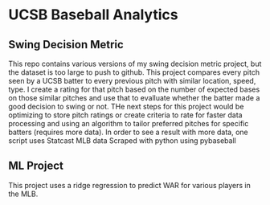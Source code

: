 # UCSB Baseball Analytics

## Swing Decision Metric

This repo contains various versions of my swing decision metric project, but the dataset is too large to push to github. This project compares every pitch seen by a UCSB batter to every previous pitch with similar location, speed, type. I create a rating for that pitch based on the number of expected bases on those similar pitches and use that to evalluate whether the batter made a good decision to swing or not. THe next steps for this project would be optimizing to store pitch ratings or create criteria to rate for faster data processing and using an algorithm to tailor preferred pitches for specific batters (requires more data). In order to see a result with more data, one script uses Statcast MLB data Scraped with python using pybaseball

## ML Project

This project uses a ridge regression to predict WAR for various players in the MLB.
